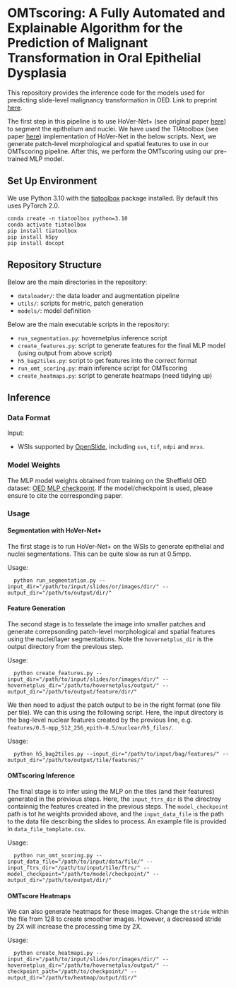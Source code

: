 # OMTscoring: A Fully Automated and Explainable Algorithm for the Prediction of Malignant Transformation in Oral Epithelial Dysplasia

This repository provides the inference code for the models used for predicting slide-level malignancy transformation in OED. Link to preprint [here](https://arxiv.org/abs/2307.03757). <br />

The first step in this pipeline is to use HoVer-Net+ (see original paper [here](https://openaccess.thecvf.com/content/ICCV2021W/CDPath/html/Shephard_Simultaneous_Nuclear_Instance_and_Layer_Segmentation_in_Oral_Epithelial_Dysplasia_ICCVW_2021_paper.html)) to segment the epithelium and nuclei. We have used the TIAtoolbox (see paper [here](https://www.nature.com/articles/s43856-022-00186-5)) implementation of HoVer-Net in the below scripts. Next, we generate patch-level morphological and spatial features to use in our OMTscoring pipeline. After this, we perform the OMTscoring using our pre-trained MLP model.

## Set Up Environment

We use Python 3.10 with the [tiatoolbox](https://github.com/TissueImageAnalytics/tiatoolbox) package installed. By default this uses PyTorch 2.0.

```
conda create -n tiatoolbox python=3.10
conda activate tiatoolbox
pip install tiatoolbox
pip install h5py
pip install docopt
```

## Repository Structure

Below are the main directories in the repository: 

- `dataloader/`: the data loader and augmentation pipeline
- `utils/`: scripts for metric, patch generation
- `models/`: model definition

Below are the main executable scripts in the repository:

- `run_segmentation.py`: hovernetplus inference script
- `create_features.py`: script to generate features for the final MLP model (using output from above script)
- `h5_bag2tiles.py`: script to get features into the correct format
- `run_omt_scoring.py`: main inference script for OMTscoring
- `create_heatmaps.py`: script to generate heatmaps (need tidying up)

## Inference

### Data Format
Input: <br />
- WSIs supported by [OpenSlide](https://openslide.org/), including `svs`, `tif`, `ndpi` and `mrxs`.

### Model Weights

The MLP model weights obtained from training on the Sheffield OED dataset: [OED MLP checkpoint](https://drive.google.com/file/d/1Q_fEFmTT5ZdF1TwCh1hH-pfVk2sb0pzU/view?usp=sharing). If the model/checkpoint is used, please ensure to cite the corresponding paper.

### Usage

#### Segmentation with HoVer-Net+

The first stage is to run HoVer-Net+ on the WSIs to generate epithelial and nuclei segmentations. This can be quite slow as run at 0.5mpp.

Usage: <br />
```
  python run_segmentation.py --input_dir="/path/to/input/slides/or/images/dir/" --output_dir="/path/to/output/dir/"
```

#### Feature Generation

The second stage is to tesselate the image into smaller patches and generate correpsonding patch-level morphological and spatial features using the nuclei/layer segmentations. Note the `hovernetplus_dir` is the output directory from the previous step.

Usage: <br />
```
  python create_features.py --input_dir="/path/to/input/slides/or/images/dir/" --hovernetplus_dir="/path/to/hovernetplus/output/" --output_dir="/path/to/output/feature/dir/"
```

We then need to adjust the patch output to be in the right format (one file per tile). We can this using the following script. Here, the input directory is the bag-level nuclear features created by the previous line, e.g. `features/0.5-mpp_512_256_epith-0.5/nuclear/h5_files/`.

Usage: <br />
```
  python h5_bag2tiles.py --input_dir="/path/to/input/bag/features/" --output_dir="/path/to/output/tile/features/"
```

#### OMTscoring Inference

The final stage is to infer using the MLP on the tiles (and their features) generated in the previous steps. Here, the `input_ftrs_dir` is the directroy containnig the features created in the previous steps. The `model_checkpoint` path is tot he weights provided above, and the `input_data_file` is the path to the data file describing the slides to process. An example file is provided in `data_file_template.csv`.

Usage: <br />
```
  python run_omt_scoring.py --input_data_file="/path/to/input/data/file/" --input_ftrs_dir="/path/to/input/tile/ftrs/" --model_checkpoint="/path/to/model/checkpoint/" --output_dir="/path/to/output/dir/"
```

#### OMTscore Heatmaps

We can also generate heatmaps for these images. Change the `stride` within the file from 128 to create smoother images. However, a decreased stride by 2X will increase the processing time by 2X.
    
Usage: <br />
```
  python create_heatmaps.py --input_dir="/path/to/input/slides/or/images/dir/" --hovernetplus_dir="/path/to/hovernetplus/output/" --checkpoint_path="/path/to/checkpoint/" --output_dir="/path/to/heatmap/output/dir/"
```


